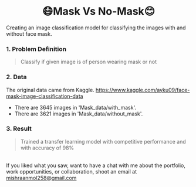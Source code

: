 <h1 align="center"> 😷Mask Vs No-Mask😊</h1> 

Creating an image classification model for classifying the images with and without face mask.



<H3>1. Problem Definition</H3>

>Classify if given image is of person wearing mask or not

<H3>2. Data</H3>

The original data came from Kaggle. https://www.kaggle.com/ayku09/face-mask-image-classification-data

* There are 3645 images in 'Mask_data/with_mask'.
* There are 3621 images in 'Mask_data/without_mask'.

<h3>3. Result</h3>

>Trained a transfer learning model with competitive performance and with accuracy of 98%

<Br>
If you liked what you saw, want to have a chat with me about the portfolio, work opportunities, or collaboration, shoot an email at <a href="mailto:mishraanmol258@gmail.com?subject=Hello%20Anmol" target="_top">
mishraanmol258@gmail.com</a> 



